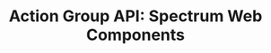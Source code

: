 ---
layout: api.njk
title: 'Action Group API: Spectrum Web Components'
displayName: Action Group
componentName: action-group
tags:
  - component-api
---